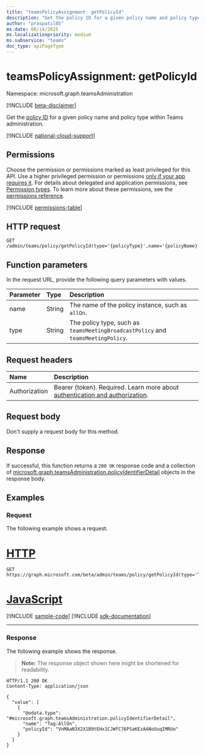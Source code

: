 ```yaml
---
title: "teamsPolicyAssignment: getPolicyId"
description: "Get the policy ID for a given policy name and policy type within Teams administration."
author: "praspatil05"
ms.date: 08/14/2025
ms.localizationpriority: medium
ms.subservice: "teams"
doc_type: apiPageType
---
```


# teamsPolicyAssignment: getPolicyId

Namespace: microsoft.graph.teamsAdministration

[!INCLUDE [beta-disclaimer](../../includes/beta-disclaimer.md)]

Get the [policy ID](../resources/teamsadministration-policyidentifierdetail.md) for a given policy name and policy type within Teams administration.

[!INCLUDE [national-cloud-support](../../includes/global-only.md)]

## Permissions

Choose the permission or permissions marked as least privileged for this API. Use a higher privileged permission or permissions [only if your app requires it](/graph/permissions-overview#best-practices-for-using-microsoft-graph-permissions). For details about delegated and application permissions, see [Permission types](/graph/permissions-overview#permission-types). To learn more about these permissions, see the [permissions reference](/graph/permissions-reference).

<!-- {
  "blockType": "permissions",
  "name": "teamsadministration-teamspolicyassignment-getpolicyid-permissions"
}
-->
[!INCLUDE [permissions-table](../includes/permissions/teamsadministration-teamspolicyassignment-getpolicyid-permissions.md)]

## HTTP request

<!-- {
  "blockType": "ignored"
}
-->
``` http
GET /admin/teams/policy/getPolicyId(type='{policyType}',name='{policyName}')
```

## Function parameters
In the request URL, provide the following query parameters with values.

|Parameter|Type|Description|
|:---|:---|:---|
|name|String|The name of the policy instance, such as `allOn`.|
|type|String|The policy type, such as `teamsMeetingBroadcastPolicy` and `teamsMeetingPolicy`.|

## Request headers

|Name|Description|
|:---|:---|
|Authorization|Bearer {token}. Required. Learn more about [authentication and authorization](/graph/auth/auth-concepts).|

## Request body

Don't supply a request body for this method.

## Response

If successful, this function returns a `200 OK` response code and a collection of [microsoft.graph.teamsAdministration.policyIdentifierDetail](../resources/teamsadministration-policyidentifierdetail.md) objects in the response body.

## Examples

### Request

The following example shows a request.
# [HTTP](#tab/http)
<!-- {
  "blockType": "request",
  "name": "teamspolicyassignmentthis.getpolicyid"
}
-->
``` http
GET https://graph.microsoft.com/beta/admin/teams/policy/getPolicyId(type='TeamsMeetingPolicy',name='AllOn')
```

# [JavaScript](#tab/javascript)
[!INCLUDE [sample-code](../includes/snippets/javascript/teamspolicyassignmentthisgetpolicyid-javascript-snippets.md)]
[!INCLUDE [sdk-documentation](../includes/snippets/snippets-sdk-documentation-link.md)]

---

### Response

The following example shows the response.
>**Note:** The response object shown here might be shortened for readability.
<!-- {
  "blockType": "response",
  "truncated": true,
  "@odata.type": "Collection(microsoft.graph.teamsAdministration.policyIdentifierDetail)"
}
-->
``` http
HTTP/1.1 200 OK
Content-Type: application/json

{
  "value": [
    {
      "@odata.type": "#microsoft.graph.teamsAdministration.policyIdentifierDetail",
      "name": "Tag:AllOn",
      "policyId": "VnMAaN3X2X1B9tEHx1CJWfC76PSaKEzA4NoUuqIMRUo"
    }
  ]
}
```

